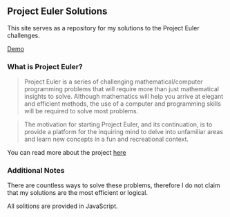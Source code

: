 ## Project Euler Solutions

This site serves as a repository for my solutions to the Project Euler challenges.

[Demo](https://clockworkftw.github.io/project-euler-solutions/)

### What is Project Euler?

> Project Euler is a series of challenging mathematical/computer programming problems that will require more than just
> mathematical insights to solve. Although mathematics will help you arrive at elegant and efficient methods, the use of a
> computer and programming skills will be required to solve most problems.

> The motivation for starting Project Euler, and its continuation, is to provide a platform for the inquiring mind to delve
> into unfamiliar areas and learn new concepts in a fun and recreational context.

You can read more about the project [here](https://projecteuler.net/about)

### Additional Notes

There are countless ways to solve these problems, therefore I do not claim that my solutions are the most efficient or logical.

All solitions are provided in JavaScript.
